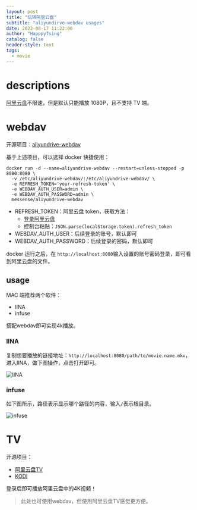 ```yaml
---
layout: post
title: "玩转阿里云盘"
subtitle: "aliyundirve-webdav usages"
date: 2022-08-17 11:22:00
author: "HapppyTsing"
catalog: false
header-style: text
tags:
  - movie
---
```


# descriptions

[阿里云盘](https://www.aliyundrive.com/drive)不限速，但是默认只能播放 1080P，且不支持 TV 端。

# webdav

开源项目：[aliyundrive-webdav](https://github.com/messense/aliyundrive-webdav)

基于上述项目，可以选择 docker 快捷使用：

```shell
docker run -d --name=aliyundrive-webdav --restart=unless-stopped -p 8080:8080 \
  -v /etc/aliyundrive-webdav/:/etc/aliyundrive-webdav/ \
  -e REFRESH_TOKEN='your-refresh-token' \
  -e WEBDAV_AUTH_USER=admin \
  -e WEBDAV_AUTH_PASSWORD=admin \
  messense/aliyundrive-webdav
```

- REFRESH_TOKEN：阿里云盘 token，获取方法：
  - [登录阿里云盘](https://www.aliyundrive.com/drive/)
  - 控制台粘贴：`JSON.parse(localStorage.token).refresh_token`
- WEBDAV_AUTH_USER：后续登录的账号，默认即可
- WEBDAV_AUTH_PASSWORD：后续登录的密码，默认即可

docker 运行之后，在 `http://localhost:8080`输入设置的账号密码登录，即可看到阿里云盘的文件。

## usage

MAC 端推荐两个软件：

- IINA
- infuse

搭配webdav即可实现4k播放。

### IINA

复制想要播放的链接地址：`http://localhost:8080/path/to/movie.name.mkv`，进入IINA，做下图操作，点击打开即可。

![IINA](https://happytsing-figure-bed.oss-cn-hangzhou.aliyuncs.com/aliyundrive/image-20220817111638946.png)

### infuse

如下图所示，路径表示显示哪个路径的内容，输入`/`表示根目录。

![infuse](https://happytsing-figure-bed.oss-cn-hangzhou.aliyuncs.com/aliyundrive/image-20220817111801306.png)

# TV

开源项目：

- [阿里云盘TV](https://aliyunpantv.gitlab.io/)
- [KODI](https://kodi.tv/)

登录后即可播放阿里云盘中的4K视频！

> 此处也可使用webdav，但使用阿里云盘TV感觉更方便。
